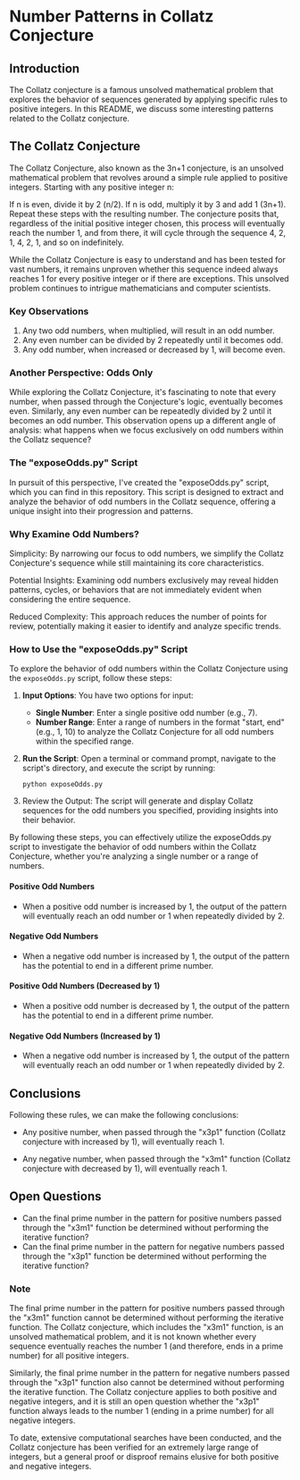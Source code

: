 # Number Patterns in Collatz Conjecture

## Introduction

The Collatz conjecture is a famous unsolved mathematical problem that explores the behavior of sequences generated by applying specific rules to positive integers. In this README, we discuss some interesting patterns related to the Collatz conjecture.

## The Collatz Conjecture
The Collatz Conjecture, also known as the 3n+1 conjecture, is an unsolved mathematical problem that revolves around a simple rule applied to positive integers. Starting with any positive integer n:

If n is even, divide it by 2 (n/2).
If n is odd, multiply it by 3 and add 1 (3n+1).
Repeat these steps with the resulting number. The conjecture posits that, regardless of the initial positive integer chosen, this process will eventually reach the number 1, and from there, it will cycle through the sequence 4, 2, 1, 4, 2, 1, and so on indefinitely.

While the Collatz Conjecture is easy to understand and has been tested for vast numbers, it remains unproven whether this sequence indeed always reaches 1 for every positive integer or if there are exceptions. This unsolved problem continues to intrigue mathematicians and computer scientists.


### Key Observations

1. Any two odd numbers, when multiplied, will result in an odd number.
2. Any even number can be divided by 2 repeatedly until it becomes odd.
3. Any odd number, when increased or decreased by 1, will become even.

### Another Perspective: Odds Only
While exploring the Collatz Conjecture, it's fascinating to note that every number, when passed through the Conjecture's logic, eventually becomes even. Similarly, any even number can be repeatedly divided by 2 until it becomes an odd number. This observation opens up a different angle of analysis: what happens when we focus exclusively on odd numbers within the Collatz sequence?

### The "exposeOdds.py" Script
In pursuit of this perspective, I've created the "exposeOdds.py" script, which you can find in this repository. This script is designed to extract and analyze the behavior of odd numbers in the Collatz sequence, offering a unique insight into their progression and patterns.

### Why Examine Odd Numbers?
Simplicity: By narrowing our focus to odd numbers, we simplify the Collatz Conjecture's sequence while still maintaining its core characteristics.

Potential Insights: Examining odd numbers exclusively may reveal hidden patterns, cycles, or behaviors that are not immediately evident when considering the entire sequence.

Reduced Complexity: This approach reduces the number of points for review, potentially making it easier to identify and analyze specific trends.

### How to Use the "exposeOdds.py" Script
To explore the behavior of odd numbers within the Collatz Conjecture using the `exposeOdds.py` script, follow these steps:

1. **Input Options**: You have two options for input:

   - **Single Number**: Enter a single positive odd number (e.g., 7).
   - **Number Range**: Enter a range of numbers in the format "start, end" (e.g., 1, 10) to analyze the Collatz Conjecture for all odd numbers within the specified range.

2. **Run the Script**: Open a terminal or command prompt, navigate to the script's directory, and execute the script by running:

   ```shell
   python exposeOdds.py
   ```
3. Review the Output: The script will generate and display Collatz sequences for the odd numbers you specified, providing insights into their behavior.

By following these steps, you can effectively utilize the exposeOdds.py script to investigate the behavior of odd numbers within the Collatz Conjecture, whether you're analyzing a single number or a range of numbers.

#### Positive Odd Numbers

- When a positive odd number is increased by 1, the output of the pattern will eventually reach an odd number or 1 when repeatedly divided by 2.

#### Negative Odd Numbers

- When a negative odd number is increased by 1, the output of the pattern has the potential to end in a different prime number.

#### Positive Odd Numbers (Decreased by 1)

- When a positive odd number is decreased by 1, the output of the pattern has the potential to end in a different prime number.

#### Negative Odd Numbers (Increased by 1)

- When a negative odd number is increased by 1, the output of the pattern will eventually reach an odd number or 1 when repeatedly divided by 2.

## Conclusions

Following these rules, we can make the following conclusions:

- Any positive number, when passed through the "x3p1" function (Collatz conjecture with increased by 1), will eventually reach 1.

- Any negative number, when passed through the "x3m1" function (Collatz conjecture with decreased by 1), will eventually reach 1.

## Open Questions

- Can the final prime number in the pattern for positive numbers passed through the "x3m1" function be determined without performing the iterative function?
- Can the final prime number in the pattern for negative numbers passed through the "x3p1" function be determined without performing the iterative function?

### Note

The final prime number in the pattern for positive numbers passed through the "x3m1" function cannot be determined without performing the iterative function. The Collatz conjecture, which includes the "x3m1" function, is an unsolved mathematical problem, and it is not known whether every sequence eventually reaches the number 1 (and therefore, ends in a prime number) for all positive integers.

Similarly, the final prime number in the pattern for negative numbers passed through the "x3p1" function also cannot be determined without performing the iterative function. The Collatz conjecture applies to both positive and negative integers, and it is still an open question whether the "x3p1" function always leads to the number 1 (ending in a prime number) for all negative integers.

To date, extensive computational searches have been conducted, and the Collatz conjecture has been verified for an extremely large range of integers, but a general proof or disproof remains elusive for both positive and negative integers.

